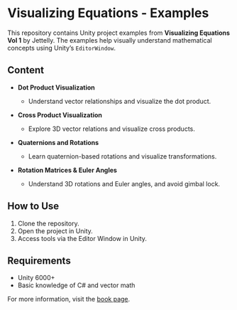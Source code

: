 # Visualizing Equations - Examples

This repository contains Unity project examples from **Visualizing Equations Vol 1** by Jettelly. The examples help visually understand mathematical concepts using Unity’s `EditorWindow`.

## Content

- **Dot Product Visualization**
  - Understand vector relationships and visualize the dot product.
  
- **Cross Product Visualization**
  - Explore 3D vector relations and visualize cross products.

- **Quaternions and Rotations**
  - Learn quaternion-based rotations and visualize transformations.

- **Rotation Matrices & Euler Angles**
  - Understand 3D rotations and Euler angles, and avoid gimbal lock.

## How to Use

1. Clone the repository.
2. Open the project in Unity.
3. Access tools via the Editor Window in Unity.

## Requirements

- Unity 6000+
- Basic knowledge of C# and vector math

For more information, visit the [book page](https://www.jettelly.com/store/books/visualizing-equations-vol-1/).


